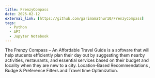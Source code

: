```yaml
---
title: FrenzyCompass
date: 2025-02-12
external_link: [https://github.com/garimamathur10/FrenzyCompass]
tags:
  - Python
  - API
  - Jupyter Notebook
---
```


The Frenzy Compass – An Affordable Travel Guide is a software that will help students efficiently plan their day out by suggesting them nearby activities, restaurants, and essential services based on their budget and locality when they are new to a city. Location-Based Recommendations ,​Budge & Preference Filters and Travel time Optimization.

<!--more-->
